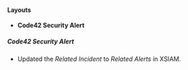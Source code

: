 
#### Layouts
- **Code42 Security Alert**
##### Code42 Security Alert
- Updated the *Related Incident* to *Related Alerts* in XSIAM.
